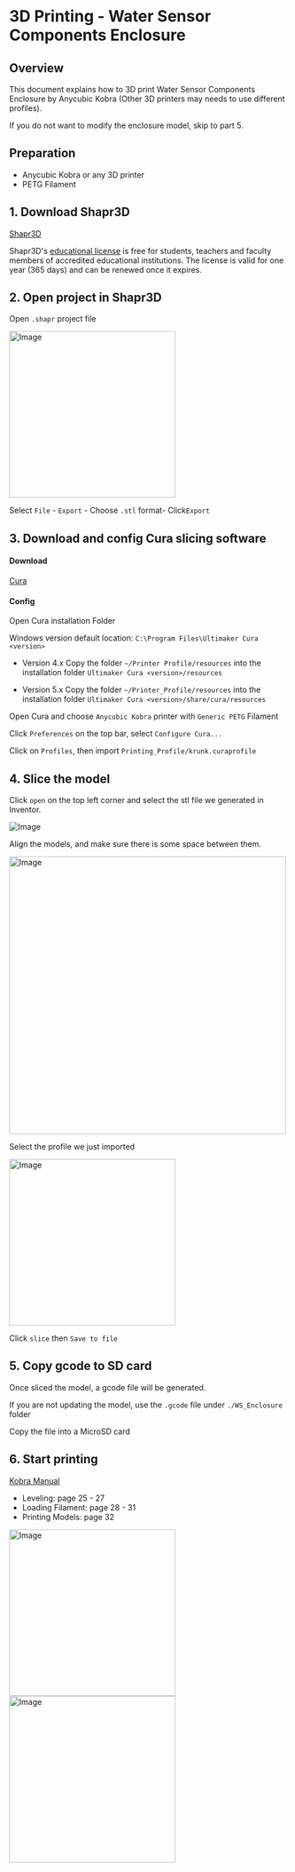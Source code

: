 # 3D Printing - Water Sensor Components Enclosure

## Overview

This document explains how to 3D print Water Sensor Components Enclosure by Anycubic Kobra (Other 3D printers may needs to use different profiles).

If you do not want to modify the enclosure model, skip to part 5.

## Preparation

- Anycubic Kobra or any 3D printer
- PETG Filament

## 1. Download Shapr3D

[Shapr3D](https://www.shapr3d.com)

Shapr3D's [educational license](hhttps://www.shapr3d.com/education) is free for students, teachers and faculty members of accredited educational institutions. The license is valid for one year (365 days) and can be renewed once it expires. 

## 2. Open project in Shapr3D

Open `.shapr` project file

<img src="./images/shapr3d.png" width="300px" alt="Image">

Select `File` - `Export` - Choose `.stl` format- Click`Export`

## 3. Download and config Cura slicing software

#### Download

[Cura](https://github.com/Ultimaker/Cura/releases)

#### Config

Open Cura installation Folder

Windows version default location: `C:\Program Files\Ultimaker Cura <version>`

- Version 4.x
  Copy the folder `~/Printer Profile/resources` into the installation folder `Ultimaker Cura <version>/resources`

- Version 5.x
  Copy the folder `~/Printer_Profile/resources` into the installation folder `Ultimaker Cura <version>/share/cura/resources`

Open Cura and choose `Anycubic Kobra` printer with `Generic PETG` Filament

Click `Preferences` on the top bar, select `Configure Cura...`

Click on `Profiles`, then import `Printing_Profile/krunk.curaprofile`

## 4. Slice the model

Click `open` on the top left corner and select the stl file we generated in Inventor.

<img src="./images/open_button.png" alt="Image">

Align the models, and make sure there is some space between them.

<img src="./images/cura.png" width="500px" alt="Image">

Select the profile we just imported

<img src="./images/profile.png" width="300px" alt="Image">

Click `slice` then `Save to file`

## 5. Copy gcode to SD card

Once sliced the model, a gcode file will be generated.

If you are not updating the model, use the `.gcode` file under `./WS_Enclosure` folder

Copy the file into a MicroSD card

## 6. Start printing

[Kobra Manual](Turtle_Tracker/Docs/3D_Printed_Enclosure/Kobra_Manual/User%20Manual/Anycubic%20Kobra_User%20Manual_20211227_V0.0.1.pdf)

- Leveling: page 25 - 27
- Loading Filament: page 28 - 31
- Printing Models: page 32


<img src="./images/IMG_1525.jpeg" width="300px" alt="Image">
<img src="./images/IMG_1527.jpeg" width="300px" alt="Image">
